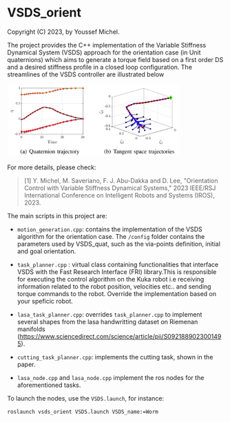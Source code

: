 # VSDS_orient

Copyright (C) 2023, by Youssef Michel.

The project provides the C++ implementation of the Variable Stiffness Dynamical System (VSDS) approach for the orientation case (in Unit quaternions) which aims to generate a torque field
based on a first order DS and a desired stiffness profile in a closed loop configuration. The streamlines of the VSDS controller are illustrated below

<p float="center">
  <img src="pics/quat.png" width="400" />
</p>

For more details, please check:

> [1] Y. Michel, M. Saveriano, F. J. Abu-Dakka and D. Lee, "Orientation Control with Variable Stiffness Dynamical Systems," 2023 IEEE/RSJ International Conference on Intelligent Robots and Systems (IROS), 2023.


The main scripts in this project are:

- `motion_generation.cpp`: contains the implementation of the VSDS algorithm for the orientation case. The `/config` folder contains the parameters used by VSDS_quat, such as the via-points definition, initial and goal orientation.

- `task_planner.cpp` : virtual class containing functionalities that interface VSDS with the Fast Research Interface (FRI) library.This is responsible for executing the control algorithm on the Kuka robot i.e receiving information related to the robot position, velocities etc.. and sending torque commands to the robot. Override the implementation based on your speficic robot. 


- `lasa_task_planner.cpp`: overrides `task_planner.cpp` to implement several shapes from the lasa handwritting dataset on Riemenan manifolds (https://www.sciencedirect.com/science/article/pii/S0921889023001495). 
- `cutting_task_planner.cpp`: implements the cutting task, shown in the paper.

- `lasa_node.cpp` and `lasa_node.cpp` implement the ros nodes for the aforementioned tasks. 



To launch the nodes, use the `VSDS.launch`, for instance:
```
roslaunch vsds_orient VSDS.launch VSDS_name:=Worm
```






